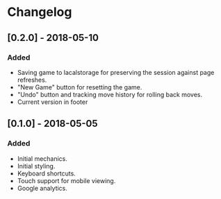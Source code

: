 # Changelog

## [0.2.0] - 2018-05-10
### Added
- Saving game to lacalstorage for preserving the session against page refreshes.
- "New Game" button for resetting the game.
- "Undo" button and tracking move history for rolling back moves.
- Current version in footer

## [0.1.0] - 2018-05-05
### Added
- Initial mechanics.
- Initial styling.
- Keyboard shortcuts.
- Touch support for mobile viewing.
- Google analytics.